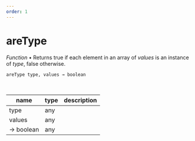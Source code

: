 ```yaml
---
order: 1
---
```

# areType

_Function_ &bull; Returns true if each element in an array of _values_ is an instance of _type_, false otherwise.

<pre><code>areType type, values &rarr; boolean</code></pre>
<br>

| name | type | description |
|------|------|-------------|
|type|any||
|values|any||
|&rarr; boolean|any||




